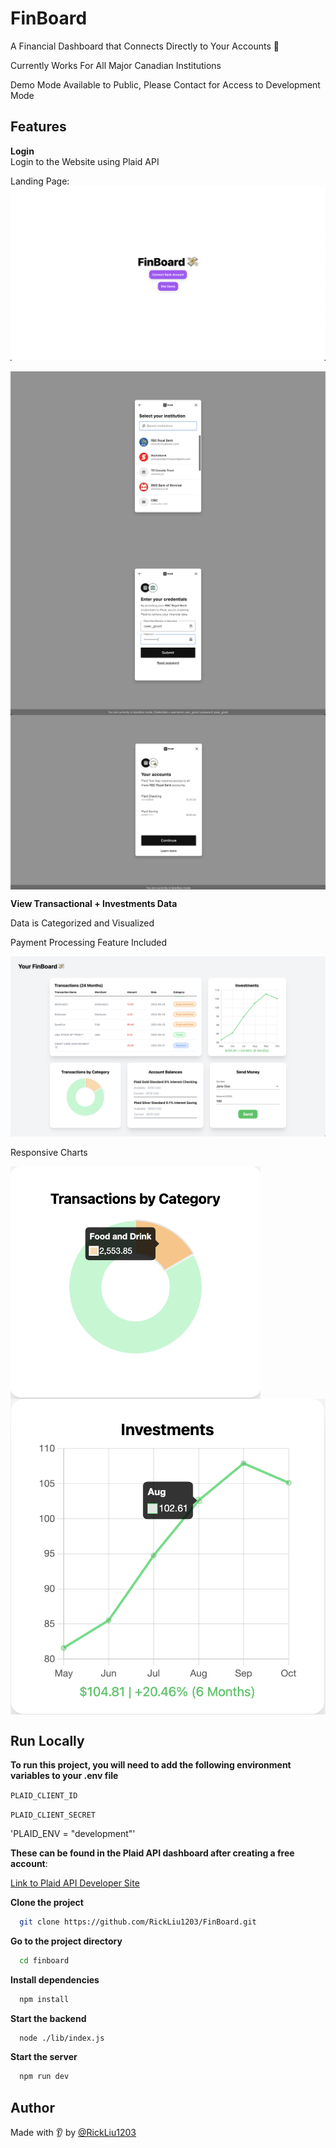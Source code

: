 
# FinBoard

A Financial Dashboard that Connects Directly to Your Accounts 💸 

Currently Works For All Major Canadian Institutions

Demo Mode Available to Public, Please Contact for Access to Development Mode

## Features

**Login**   
Login to the Website using Plaid API

Landing Page:
![landing](/public/landing.png)

<div style="display: flex; flex-wrap: wrap;">
  <img src="public/banks.png" width="550" alt="Screenshot 1">
  <img src="public/login.png" width="550" alt="Screenshot 2">
  <img src="public/accounts.png" width="550" alt="Screenshot 3">
</div>

**View Transactional + Investments Data**  

Data is Categorized and Visualized

Payment Processing Feature Included

![finboard](/public/finboard.png)

Responsive Charts

<div style="display: flex; flex-wrap: wrap;">
  <img src="public/donut.png" width="400" alt="Screenshot 1">
  <img src="public/invest.png" width="550" alt="Screenshot 2">
</div>


## Run Locally

**To run this project, you will need to add the following environment variables to your .env file**

`PLAID_CLIENT_ID`

`PLAID_CLIENT_SECRET`

'PLAID_ENV = "development"'

**These can be found in the Plaid API dashboard after creating a free account**:  

[Link to Plaid API Developer Site](https://plaid.com/)


**Clone the project**

```bash
  git clone https://github.com/RickLiu1203/FinBoard.git
```

**Go to the project directory**

```bash
  cd finboard
```

**Install dependencies**

```bash
  npm install
```

**Start the backend**  
```bash
  node ./lib/index.js
```

**Start the server**

```bash
  npm run dev
```

## Author

Made with 👂 by [@RickLiu1203](https://www.github.com/RickLiu1203)
